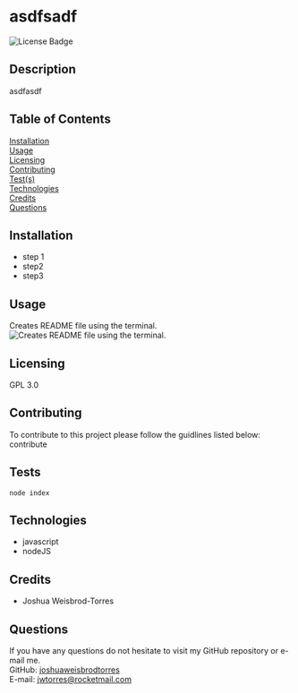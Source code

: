 # asdfsadf
![License Badge](https://img.shields.io/badge/license-GPL%203.0-blue)

## Description  
asdfasdf

## Table of Contents  
[Installation](#Installation)  
[Usage](#Usage)  
[Licensing](#Licensing)  
[Contributing](#Contributing)  
[Test(s)](#Tests)  
[Technologies](#Technologies)  
[Credits](#Credits)  
[Questions](#Questions)

## Installation
- step 1
- step2
- step3

## Usage  

Creates README file using the terminal.
![Creates README file using the terminal.](/assets/images/Wigglytuff.png)
  
## Licensing  
GPL 3.0  

## Contributing  
To contribute to this project please follow the guidlines listed below:  
contribute

## Tests
```node index```

## Technologies 
- javascript
- nodeJS

## Credits 
- Joshua Weisbrod-Torres

## Questions  
If you have any questions do not hesitate to visit my GitHub repository or e-mail me.  
GitHub: [joshuaweisbrodtorres](https://github.com/joshuaweisbrodtorres)  
E-mail: [jwtorres@rocketmail.com](mailto:jwtorres@rocketmail.com)

